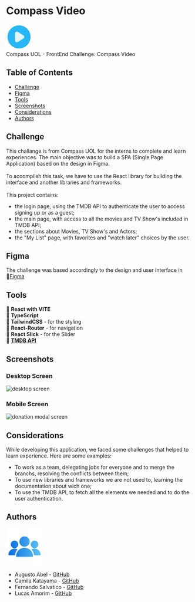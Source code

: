 # Compass Video

<img width="70px" src="./src/images/icons/blue-play.png"><br>
Compass UOL - FrontEnd Challenge: Compass Video<br>


## Table of Contents

- [Challenge](#challenge)
- [Figma](#figma)
- [Tools](#tools)
- [Screenshots](#screenshots)
- [Considerations](#considerations)
- [Authors](#authors)


## Challenge

This challange is from Compass UOL for the interns to complete and learn experiences.
The main objective was to build a SPA (Single Page Application) based on the design in Figma.<br><br>
To accomplish this task, we have to use the React library for building the interface and another libraries and frameworks.<br><br>
This project contains:
- the login page, using the TMDB API to authenticate the user to access signing up or as a guest;
- the main page, with access to all the movies and TV Show's included in TMDB API;
- the sections about Movies, TV Show's and Actors;
- the "My List" page, with favorites and "watch later" choices by the user.


## Figma

The challenge was based accordingly to the design and user interface in 🔗[Figma](https://www.figma.com/file/Jz1kalLo4N6bnNDrYjgpBR/Compass-Video?type=design&node-id=0%3A1&mode=design&t=qYhmrU8xg7rcpW3U-1)

## Tools

🔨 <b>React with VITE</b><br>
🔨 <b>TypeScript</b><br>
🔨 <b>TailwindCSS</b> - for the styling<br>
🔨 <b>React-Router</b> - for navigation<br>
🔨 <b>React Slick</b> - for the Slider<br>
🔨 [<b>TMDB API</b>](https://developer.themoviedb.org/reference/intro/getting-started)<br>

## Screenshots

### Desktop Screen
<img src="./src/images/desktopScreen.gif" alt="desktop screen">

### Mobile Screen
<img width="290px" src="./src/images/mobileScreen.gif" alt="donation modal screen">


## Considerations

While developing this application, we faced some challenges that helped to learn experience. Here are some examples:

- To work as a team, delegating jobs for everyone and to merge the branchs, resolving the conflicts between them;
- To use new libraries and frameworks we are not used to, learning the documentation about wich one;
- To use the TMDB API, to fetch all the elements we needed and to do the user authentication.

## Authors

<img width="100px" src="./src/images/icons/people-icon.png">

- Augusto Abel - [GitHub](https://github.com/augustoabel)
- Camila Katayama - [GitHub](https://github.com/camilakataa)
- Fernando Salvatico - [GitHub](https://github.com/fehsalvatico7)
- Lucas Amorim - [GitHub](https://github.com/Amorimsl)



